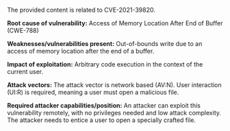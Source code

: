 The provided content is related to CVE-2021-39820.

**Root cause of vulnerability:** Access of Memory Location After End of Buffer (CWE-788)

**Weaknesses/vulnerabilities present:** Out-of-bounds write due to an access of memory location after the end of a buffer.

**Impact of exploitation:** Arbitrary code execution in the context of the current user.

**Attack vectors:** The attack vector is network based (AV:N). User interaction (UI:R) is required, meaning a user must open a malicious file.

**Required attacker capabilities/position:** An attacker can exploit this vulnerability remotely, with no privileges needed and low attack complexity. The attacker needs to entice a user to open a specially crafted file.